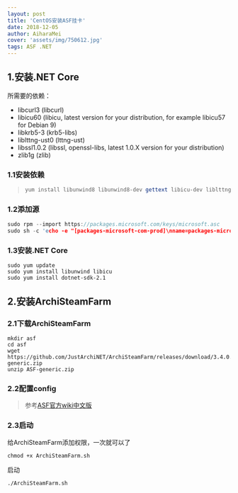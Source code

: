 ```yaml
---
layout: post
title: 'CentOS安装ASF挂卡'
date: 2018-12-05
author: AiharaMei
cover: 'assets/img/750612.jpg'
tags: ASF .NET
---
```


## 1.安装.NET Core

所需要的依赖：
* libcurl3 (libcurl)
* libicu60 (libicu, latest version for your distribution, for example libicu57 for Debian 9)
* libkrb5-3 (krb5-libs)
* liblttng-ust0 (lttng-ust)
* libssl1.0.2 (libssl, openssl-libs, latest 1.0.X version for your distribution)
* zlib1g (zlib)

### 1.1安装依赖

  > ```php
  > yum install libunwind8 libunwind8-dev gettext libicu-dev liblttng-ust-dev libcurl4-openssl-dev libssl-dev uuid-dev unzip
  > ```
  
### 1.2添加源 

  ```c
  sudo rpm --import https://packages.microsoft.com/keys/microsoft.asc
  sudo sh -c 'echo -e "[packages-microsoft-com-prod]\nname=packages-microsoft-com-prod \nbaseurl= https://packages.microsoft.com/yumrepos/microsoft-rhel7.3-prod\nenabled=1\ngpgcheck=1\ngpgkey=https://packages.microsoft.com/keys/microsoft.asc" > /etc/yum.repos.d/dotnetdev.repo'
  ```
  
### 1.3安装.NET Core

  ```
  sudo yum update
  sudo yum install libunwind libicu
  sudo yum install dotnet-sdk-2.1
  ```
  
## 2.安装ArchiSteamFarm

### 2.1下载ArchiSteamFarm

  ```
  mkdir asf
  cd asf
  wget https://github.com/JustArchiNET/ArchiSteamFarm/releases/download/3.4.0.7/ASF-generic.zip
  unzip ASF-generic.zip
  ```
  
### 2.2配置config

  > 参考[ASF官方wiki中文版](https://steamcn.com/t187703-1-1)
  
### 2.3启动

  给ArchiSteamFarm添加权限，一次就可以了
  ```
  chmod +x ArchiSteamFarm.sh
  ```
  
  启动
  ```
  ./ArchiSteamFarm.sh
  ```

